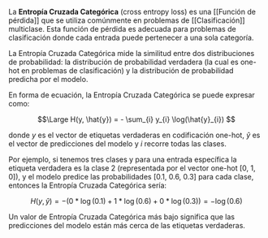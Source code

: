 La **Entropía Cruzada Categórica** (cross entropy loss) es una [[Función de pérdida]] que se utiliza comúnmente en problemas de [[Clasificación]] multiclase. Esta función de pérdida es adecuada para problemas de clasificación donde cada entrada puede pertenecer a una sola categoría.

La Entropía Cruzada Categórica mide la similitud entre dos distribuciones de probabilidad: la distribución de probabilidad verdadera (la cual es one-hot en problemas de clasificación) y la distribución de probabilidad predicha por el modelo.

En forma de ecuación, la Entropía Cruzada Categórica se puede expresar como:

$$\Large
H(y, \hat{y}) = - \sum_{i} y_{i} \log(\hat{y}_{i})
$$

donde $y$ es el vector de etiquetas verdaderas en codificación one-hot, $\hat{y}$ es el vector de predicciones del modelo y $i$ recorre todas las clases.

Por ejemplo, si tenemos tres clases y para una entrada específica la etiqueta verdadera es la clase 2 (representada por el vector one-hot [0, 1, 0]), y el modelo predice las probabilidades [0.1, 0.6, 0.3] para cada clase, entonces la Entropía Cruzada Categórica sería:

$$
H(y, \hat{y}) = - (0 * \log(0.1) + 1 * \log(0.6) + 0 * \log(0.3)) = - \log(0.6)
$$

Un valor de Entropía Cruzada Categórica más bajo significa que las predicciones del modelo están más cerca de las etiquetas verdaderas.

